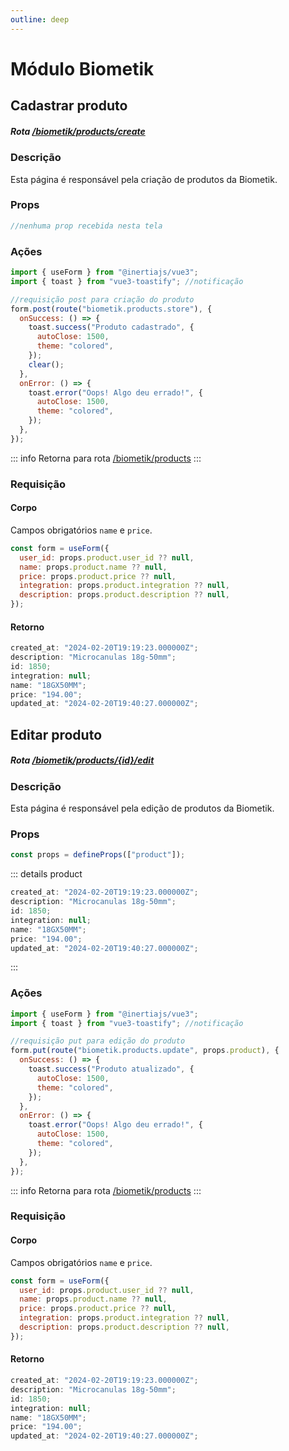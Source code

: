 ```yaml
---
outline: deep
---
```


# Módulo Biometik

## Cadastrar produto

##### Rota [/biometik/products/create](http://127.0.0.1:8000/biometik/products/create)

### Descrição

Esta página é responsável pela criação de produtos da Biometik.

### Props

```js
//nenhuma prop recebida nesta tela
```

### Ações

```js
import { useForm } from "@inertiajs/vue3";
import { toast } from "vue3-toastify"; //notificação

//requisição post para criação do produto
form.post(route("biometik.products.store"), {
  onSuccess: () => {
    toast.success("Produto cadastrado", {
      autoClose: 1500,
      theme: "colored",
    });
    clear();
  },
  onError: () => {
    toast.error("Oops! Algo deu errado!", {
      autoClose: 1500,
      theme: "colored",
    });
  },
});
```
::: info
Retorna para rota [/biometik/products](http://127.0.0.1:8000/biometik/products)
:::

### Requisição

#### Corpo

Campos obrigatórios `name` e `price`.

```js
const form = useForm({
  user_id: props.product.user_id ?? null,
  name: props.product.name ?? null,
  price: props.product.price ?? null,
  integration: props.product.integration ?? null,
  description: props.product.description ?? null,
});
```

#### Retorno

```js
created_at: "2024-02-20T19:19:23.000000Z";
description: "Microcanulas 18g-50mm";
id: 1850;
integration: null;
name: "18GX50MM";
price: "194.00";
updated_at: "2024-02-20T19:40:27.000000Z";
```

## Editar produto

##### Rota [/biometik/products/{id}/edit](http://127.0.0.1:8000/biometik/products/1850/edit)

### Descrição

Esta página é responsável pela edição de produtos da Biometik.

### Props

```js
const props = defineProps(["product"]);
```

::: details product

```js
created_at: "2024-02-20T19:19:23.000000Z";
description: "Microcanulas 18g-50mm";
id: 1850;
integration: null;
name: "18GX50MM";
price: "194.00";
updated_at: "2024-02-20T19:40:27.000000Z";
```

:::

### Ações

```js
import { useForm } from "@inertiajs/vue3";
import { toast } from "vue3-toastify"; //notificação

//requisição put para edição do produto
form.put(route("biometik.products.update", props.product), {
  onSuccess: () => {
    toast.success("Produto atualizado", {
      autoClose: 1500,
      theme: "colored",
    });
  },
  onError: () => {
    toast.error("Oops! Algo deu errado!", {
      autoClose: 1500,
      theme: "colored",
    });
  },
});
```
::: info
Retorna para rota [/biometik/products](http://127.0.0.1:8000/biometik/products)
:::

### Requisição

#### Corpo

Campos obrigatórios `name` e `price`.

```js
const form = useForm({
  user_id: props.product.user_id ?? null,
  name: props.product.name ?? null,
  price: props.product.price ?? null,
  integration: props.product.integration ?? null,
  description: props.product.description ?? null,
});
```

#### Retorno

```js
created_at: "2024-02-20T19:19:23.000000Z";
description: "Microcanulas 18g-50mm";
id: 1850;
integration: null;
name: "18GX50MM";
price: "194.00";
updated_at: "2024-02-20T19:40:27.000000Z";
```


